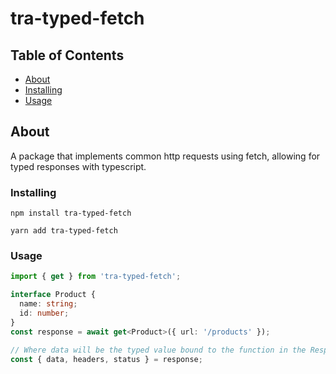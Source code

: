 # tra-typed-fetch

## Table of Contents

- [About](#about)
- [Installing](#installing)
- [Usage](#installing)

## About <a name = "about"></a>

A package that implements common http requests using fetch, allowing for typed responses with typescript.

### Installing <a name = "installing"></a>

`npm install tra-typed-fetch`

`yarn add tra-typed-fetch`

### Usage <a name = "usage"></a>

```ts
import { get } from 'tra-typed-fetch';

interface Product {
  name: string;
  id: number;
}
const response = await get<Product>({ url: '/products' });

// Where data will be the typed value bound to the function in the Response
const { data, headers, status } = response;
```

